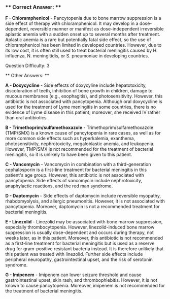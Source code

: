 ### ** Correct Answer: **

**F - Chloramphenicol** - Pancytopenia due to bone marrow suppression is a side effect of therapy with chloramphenicol. It may develop in a dose-dependent, reversible manner or manifest as dose-independent irreversible aplastic anemia with a sudden onset up to several months after treatment. Aplastic anemia is a rare but potentially fatal side effect, so the use of chloramphenicol has been limited in developed countries. However, due to its low cost, it is often still used to treat bacterial meningitis caused by H. influenza, N. meningitidis, or S. pneumoniae in developing countries.

Question Difficulty: 3

** Other Answers: **

**A - Doxycycline** - Side effects of doxycyline include hepatotoxicity, discoloration of teeth, inhibition of bone growth in children, damage to mucous membranes (e.g., esophagitis), and photosensitivity. However, this antibiotic is not associated with pancytopenia. Although oral doxycycline is used for the treatment of Lyme meningitis in some countries, there is no evidence of Lyme disease in this patient; moreover, she received IV rather than oral antibiotics.

**B - Trimethoprim/sulfamethoxazole** - Trimethoprim/sulfamethoxazole (TMP/SMX) is a known cause of pancytopenia in rare cases, as well as for more common side effects such as hyperkalemia, exanthema, photosensitivity, nephrotoxicity, megaloblastic anemia, and leukopenia. However, TMP/SMX is not recommended for the treatment of bacterial meningitis, so it is unlikely to have been given to this patient.

**C - Vancomycin** - Vancomycin in combination with a third-generation cephalosporin is a first-line treatment for bacterial meningitis in this patient's age group. However, this antibiotic is not associated with pancytopenia. Side effects of vancomycin include nephrotoxicity, anaphylactic reactions, and the red man syndrome.

**D - Daptomycin** - Side effects of daptomycin include reversible myopathy, rhabdomyolysis, and allergic pneumonitis. However, it is not associated with pancytopenia. Moreover, daptomycin is not a recommended treatment for bacterial meningitis.

**E - Linezolid** - Linezolid may be associated with bone marrow suppression, especially thrombocytopenia. However, linezolid-induced bone marrow suppression is usually dose-dependent and occurs during therapy, not weeks later, as in this patient. Moreover, this antibiotic is not recommended as a first-line treatment for bacterial meningitis but is used as a reserve drug for gram-positive resistant bacteria instead. It is therefore unlikely that this patient was treated with linezolid. Further side effects include peripheral neuropathy, gastrointestinal upset, and the risk of serotonin syndrome.

**G - Imipenem** - Imipenem can lower seizure threshold and cause gastrointestinal upset, skin rash, and thrombophlebitis. However, it is not known to cause pancytopenia. Moreover, imipenem is not recommended for the treatment of bacterial meningitis.

